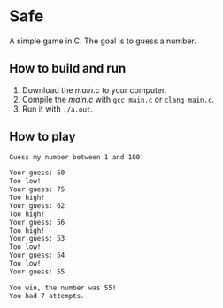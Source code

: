 # Safe

A simple game in C. The goal is to guess a number.

## How to build and run

1. Download the _main.c_ to your computer.
2. Compile the _main.c_ with `gcc main.c` or `clang main.c`.
3. Run it with `./a.out`.

## How to play

```txt
Guess my number between 1 and 100!

Your guess: 50
Too low!
Your guess: 75
Too high!
Your guess: 62
Too high!
Your guess: 56
Too high!
Your guess: 53
Too low!
Your guess: 54
Too low!
Your guess: 55

You win, the number was 55!
You had 7 attempts.
```
